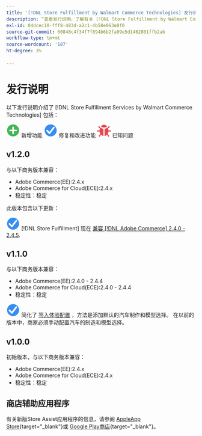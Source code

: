 ```yaml
---
title: '[!DNL Store Fulfillment by Walmart Commerce Technologies] 发行说明'
description: “查看发行说明，了解有关 [!DNL Store Fulfillment by Walmart Commerce Technologies] 版本。”
exl-id: 04dcec10-fff8-483d-a2c1-4b58e063e0f0
source-git-commit: 60848c4f34f7f894b6b2fa09e5d1462801ffb2ab
workflow-type: tm+mt
source-wordcount: '187'
ht-degree: 3%

---
```


# 发行说明

以下发行说明介绍了 [!DNL Store Fulfillment Services by Walmart Commerce Technologies] 包括：

![新建](../assets/new.svg) 新增功能
![修复的问题](../assets/fix.svg) 修复和改进功能
![已知问题](../assets/bug.svg) 已知问题

## v1.2.0

与以下商务版本兼容：

* Adobe Commerce(EE):2.4.x
* Adobe Commerce for Cloud(ECE):2.4.x
* 稳定性：稳定

此版本包含以下更新：

![新建](../assets/fix.svg) [!DNL Store Fulfillment] 现在 [兼容 [!DNL Adobe Commerce] 2.4.0 - 2.4.5](https://experienceleague.adobe.com/docs/commerce-operations/release/product-availability.html).


## v1.1.0

与以下商务版本兼容：

* Adobe Commerce(EE):2.4.0 - 2.4.4
* Adobe Commerce for Cloud(ECE):2.4.0 - 2.4.4
* 稳定性：稳定

![新建](../assets/fix.svg)<!-- WMTP-731 --> 简化了 [签入体验配置](check-in-experience-setup.md) ，方法是添加默认的汽车制作和模型选择。 在以前的版本中，商家必须手动配置汽车的制造和模型选择。

## v1.0.0

初始版本，与以下商务版本兼容：

* Adobe Commerce(EE):2.4.x
* Adobe Commerce for Cloud(ECE):2.4.x
* 稳定性：稳定

## 商店辅助应用程序

有关新版Store Assist应用程序的信息，请参阅 [AppleApp Store](https://apps.apple.com/us/app/store-assist-by-walmart/id1609281539){target=&quot;_blank&quot;}或 [Google Play商店](https://play.google.com/store/apps/details?id=com.walmart.faas.storeassist){target=&quot;_blank&quot;}。
